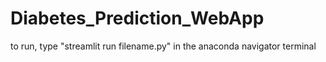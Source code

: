 # Diabetes_Prediction_WebApp
to run, type "streamlit run filename.py" in the anaconda navigator terminal
